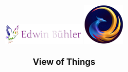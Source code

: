 <div id="header" align="center">

  <img src="https://github.com/View-Of-Things/.github/blob/main/logo_edwin_buehler.png" height="64"/>
  
  <img src="https://github.com/View-Of-Things/.github/blob/main/logo.png" width="128" height="128"/>
   
  # View of Things
</div>

